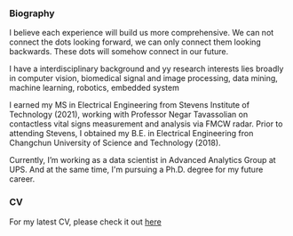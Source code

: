 ### Biography 

I believe each experience will build us more comprehensive. We can not connect the dots looking forward, we can only connect them looking backwards. These dots will somehow connect in our future.

I have a interdisciplinary background and yy research interests lies broadly in computer vision, biomedical signal and image processing, data mining, machine learning, robotics, embedded system

I earned my MS in Electrical Engineering from Stevens Institute of Technology (2021), working with Professor Negar Tavassolian on contactless vital signs measurement and analysis via FMCW radar. Prior to attending Stevens, I obtained my B.E. in Electrical Engineering fron Changchun University of Science and Technology (2018).

Currently, I’m working as a data scientist in Advanced Analytics Group at UPS. And at the same time, I'm pursuing a Ph.D. degree for my future career.

### CV

For my latest CV, please check it out [here](https://github.com/winstonyang117/cv.git)


